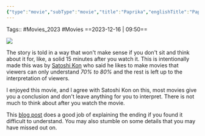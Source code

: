 ```yaml
---
{"type":"movie","subType":"movie","title":"Paprika","englishTitle":"Paprika","year":2006,"dataSource":"MALAPI","url":"https://myanimelist.net/anime/1943/Paprika","id":1943,"genres":["Avant Garde","Award Winning","Fantasy","Horror","Mystery","Sci-Fi"],"producer":"Madhouse","duration":"1 hr 30 min","onlineRating":8.04,"actors":null,"image":"https://cdn.myanimelist.net/images/anime/1929/93629.jpg","released":true,"streamingServices":["Netflix"],"premiere":"25/11/2006","watched":true,"lastWatched":"2023-12-16","personalRating":8.2,"tags":["mediaDB/tv/movie"],"dg-publish":true,"status":"🟢 watched","dateWatched":"2023-12-16","Hours":1.3,"permalink":"/media-db/movies/paprika-2006/","dgPassFrontmatter":true,"noteIcon":"1","created":"2023-12-16T09:49:11.368+05:30","updated":"2023-12-16T10:01:15.746+05:30"}
---
```


Tags:: #Movies_2023  #Movies 
==2023-12-16 | 09:50==

<img src="https://cdn.myanimelist.net/images/anime/1929/93629.jpg">

The story is told in a way that won't make sense if you don't sit and think about it for, like, a solid 15 minutes after you watch it. This is intentionally made this was by [Satoshi Kon](https://en.wikipedia.org/wiki/Satoshi_Kon) who said he likes to make movies that viewers can only understand *70% to 80%* and the rest is left up to the interpretation of viewers.

I enjoyed this movie, and I agree with Satoshi Kon on this, most movies give you a conclusion and don't leave anything for you to interpret. There is not much to think about after you watch the movie.

This [blog post](https://filmcolossus.com/paprika-explained/) does a good job of explaining the ending if you found it difficult to understand. You may also stumble on some details that you may have missed out on.